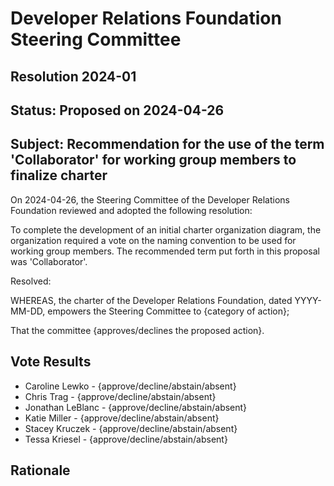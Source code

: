 # Developer Relations Foundation Steering Committee

## Resolution 2024-01

## Status: Proposed on 2024-04-26

## Subject: Recommendation for the use of the term 'Collaborator' for working group members to finalize charter

On 2024-04-26, the Steering Committee of the Developer Relations Foundation reviewed and adopted the
following resolution:

To complete the development of an initial charter organization diagram, the organization required a vote on the
naming convention to be used for working group members. The recommended term put forth in this proposal was
'Collaborator'.

Resolved:

WHEREAS, the charter of the Developer Relations Foundation, dated YYYY-MM-DD, empowers the Steering
Committee to {category of action};

That the committee {approves/declines the proposed action}.

## Vote Results

- Caroline Lewko - {approve/decline/abstain/absent}
- Chris Trag - {approve/decline/abstain/absent}
- Jonathan LeBlanc - {approve/decline/abstain/absent}
- Katie Miller - {approve/decline/abstain/absent}
- Stacey Kruczek - {approve/decline/abstain/absent}
- Tessa Kriesel - {approve/decline/abstain/absent}

## Rationale
